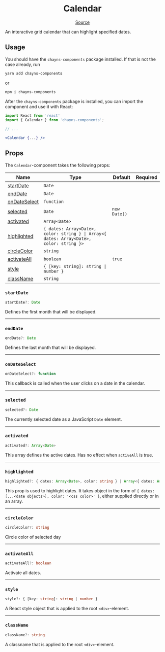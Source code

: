 <h1 align="center">Calendar</h1>

<p align="center">
    <a href="/src/react-chayns-calendar/component/Calendar.jsx">Source</a>
</p>

An interactive grid calendar that can highlight specified dates.

## Usage

You should have the `chayns-components` package installed. If that is not the
case already, run

```bash
yarn add chayns-components
```

or

```bash
npm i chayns-components
```

After the `chayns-components` package is installed, you can import the component
and use it with React:

```jsx
import React from 'react'
import { Calendar } from 'chayns-components';

// ...

<Calendar {...} />
```

## Props

The `Calendar`-component takes the following props:

| Name                          | Type                                                                                    | Default      | Required |
| ----------------------------- | --------------------------------------------------------------------------------------- | ------------ | :------: |
| [startDate](#startdate)       | `Date`                                                                                  |              |          |
| [endDate](#enddate)           | `Date`                                                                                  |              |          |
| [onDateSelect](#ondateselect) | `function`                                                                              |              |          |
| [selected](#selected)         | `Date`                                                                                  | `new Date()` |          |
| [activated](#activated)       | `Array<Date>`                                                                           |              |          |
| [highlighted](#highlighted)   | `{ dates: Array<Date>, color: string } \| Array<{ dates: Array<Date>, color: string }>` |              |          |
| [circleColor](#circlecolor)   | `string`                                                                                |              |          |
| [activateAll](#activateall)   | `boolean`                                                                               | `true`       |          |
| [style](#style)               | `{ [key: string]: string \| number }`                                                   |              |          |
| [className](#classname)       | `string`                                                                                |              |          |

### `startDate`

```ts
startDate?: Date
```

Defines the first month that will be displayed.

---

### `endDate`

```ts
endDate?: Date
```

Defines the last month that will be displayed.

---

### `onDateSelect`

```ts
onDateSelect?: function
```

This callback is called when the user clicks on a date in the calendar.

---

### `selected`

```ts
selected?: Date
```

The currently selected date as a JavaScript `Date` element.

---

### `activated`

```ts
activated?: Array<Date>
```

This array defines the active dates. Has no effect when `activeAll` is true.

---

### `highlighted`

```ts
highlighted?: { dates: Array<Date>, color: string } | Array<{ dates: Array<Date>, color: string }>
```

This prop is used to highlight dates. It takes object in the form of
`{ dates: [...<date objects>], color: '<css color>' }`, either supplied directly
or in an array.

---

### `circleColor`

```ts
circleColor?: string
```

Circle color of selected day

---

### `activateAll`

```ts
activateAll?: boolean
```

Activate all dates.

---

### `style`

```ts
style?: { [key: string]: string | number }
```

A React style object that is applied to the root `<div>`-element.

---

### `className`

```ts
className?: string
```

A classname that is applied to the root `<div>`-element.
